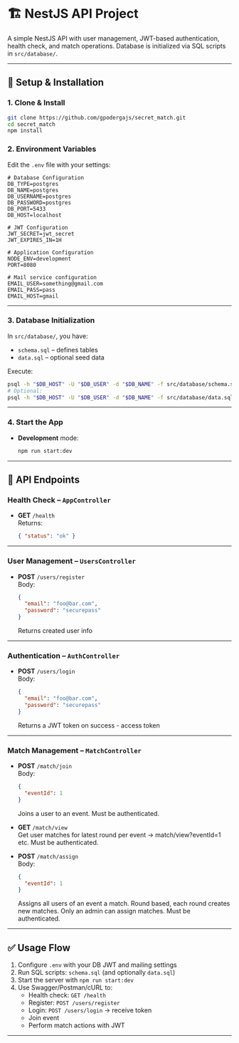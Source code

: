 
# 🏗 NestJS API Project

A simple NestJS API with user management, JWT-based authentication, health check, and match operations. Database is initialized via SQL scripts in `src/database/`.

---

## 🔧 Setup & Installation

### 1. Clone & Install

```bash
git clone https://github.com/gpodergajs/secret_match.git
cd secret_match
npm install
```

### 2. Environment Variables

Edit the `.env` file with your settings:

```env
# Database Configuration
DB_TYPE=postgres
DB_NAME=postgres
DB_USERNAME=postgres
DB_PASSWORD=postgres
DB_PORT=5433
DB_HOST=localhost

# JWT Configuration
JWT_SECRET=jwt_secret
JWT_EXPIRES_IN=1H

# Application Configuration
NODE_ENV=development
PORT=8080

# Mail service configuration
EMAIL_USER=something@gmail.com
EMAIL_PASS=pass
EMAIL_HOST=gmail
```

---

### 3. Database Initialization

In `src/database/`, you have:

- `schema.sql` – defines tables  
- `data.sql` – optional seed data  

Execute:

```bash
psql -h "$DB_HOST" -U "$DB_USER" -d "$DB_NAME" -f src/database/schema.sql
# Optional:
psql -h "$DB_HOST" -U "$DB_USER" -d "$DB_NAME" -f src/database/data.sql
```

---

### 4. Start the App

- **Development** mode:

  ```bash
  npm run start:dev
  ```
---

## 🚀 API Endpoints

### Health Check – `AppController`

- **GET** `/health`  
  Returns:
  ```json
  { "status": "ok" }
  ```

---

### User Management – `UsersController`

- **POST** `/users/register`  
  Body:
  ```json
  {
    "email": "foo@bar.com",
    "password": "securepass"
  }
  ```
  Returns created user info

---

### Authentication – `AuthController`

- **POST** `/users/login`  
  Body:
  ```json
  {
    "email": "foo@bar.com",
    "password": "securepass"
  }
  ```
  Returns a JWT token on success - access token

---

### Match Management – `MatchController`

- **POST** `/match/join`  
  Body:
  ```json
  {
    "eventId": 1
  }
  ```
  Joins a user to an event. Must be authenticated.

- **GET** `/match/view`  
  Get user matches for latest round per event -> match/view?eventId=1 etc. Must be authenticated.

- **POST** `/match/assign`  
  Body:
  ```json
  {
    "eventId": 1
  }
  ```
  Assigns all users of an event a match. Round based, each round creates new matches. Only an admin can assign matches. Must be authenticated.

---

## ✅ Usage Flow

1. Configure `.env` with your DB JWT and mailing settings  
2. Run SQL scripts: `schema.sql` (and optionally `data.sql`)  
3. Start the server with `npm run start:dev`  
4. Use Swagger/Postman/cURL to:
   - Health check: `GET /health`
   - Register: `POST /users/register`
   - Login: `POST /users/login` → receive token
   - Join event
   - Perform match actions with JWT

---

